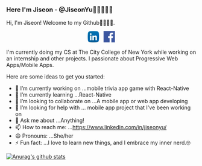 ### Here I'm Jiseon - @JiseonYu👋🏻👩🏻‍💻

Hi, I'm Jiseon! Welcome to my Github🙌🏻🙌🏻. 

<p align='center'>
<a href="https://www.linkedin.com/in/jiseonyu/"><img height="30" src="https://github.com/JiseonYu/JiseonYu/blob/master/Images/linkedin.png"></a>&nbsp;&nbsp;
<a href="https://www.facebook.com/profile.php?id=100013556883059"><img height="30" src="https://github.com/JiseonYu/JiseonYu/blob/master/Images/facebook.png"></a>
</p>

I'm currently doing my CS at The City College of New York while working on an internship and other projects. I passionate about Progressive Web Apps/Mobile Apps. 


Here are some ideas to get you started:

- 🔭 I’m currently working on ...mobile trivia app game with React-Native
- 🌱 I’m currently learning ...React-Native
- 👯 I’m looking to collaborate on ...A mobile app or web app developing 
- 🤔 I’m looking for help with ... mobile app project that I've been working on
- 💬 Ask me about ...Anything! 
- 📫 How to reach me: ...https://www.linkedin.com/in/jiseonyu/
- 😄 Pronouns: ...She/her
- ⚡ Fun fact: ...I love to learn new things, and I embrace my inner nerd.🤓


[![Anurag's github stats](https://github-readme-stats.vercel.app/api?username=JiseonYu&show_icons=true&theme=dracula)](https://github.com/anuraghazra/github-readme-stats)
